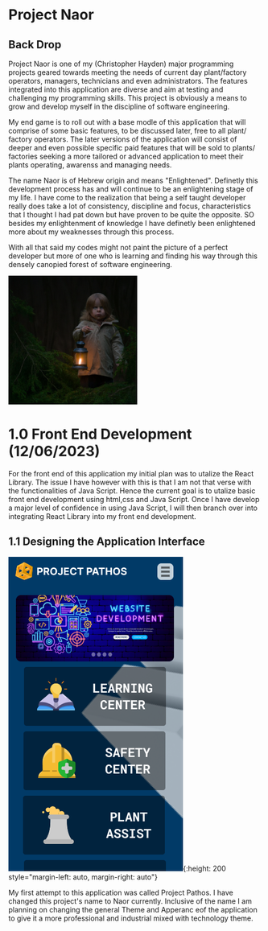 # Project Naor

## Back Drop

Project Naor is one of my (Christopher Hayden) major programming projects geared towards meeting the needs
of current day plant/factory operators, managers, technicians and even administrators. The features integrated
into this application are diverse and aim at testing and challenging my programming skills. This project is obviously
a means to grow and develop myself in the discipline of software engineering.

My end game is to roll out with a base modle of this application that will comprise of some basic features, to be
discussed later, free to all plant/ factory operators. The later versions of the application will consist of deeper
and even possible specific paid features that will be sold to plants/ factories seeking a more tailored or advanced
application to meet their plants operating, awarenss and managing needs.

The name Naor is of Hebrew origin and means "Enlightened". Definetly this development process has and will continue to be an
enlightening stage of my life. I have come to the realization that being a self taught developer really does take a lot of
consistency, discipline and focus, characteristics that I thought I had pat down but have proven to be quite the opposite.
SO besides my enlightenment of knowledge I have definetly been enlightened more about my weaknesses through this process.

With all that said my codes might not paint the picture of a perfect developer but more of one who is learning and finding
his way through this densely canopied forest of software engineering.

<!-- ![Child in forest](./DocPhotos/canopy.png){:height: 200vw style="margin-left: auto, margin-right: auto"} -->

<img src="./DocPhotos/canopy.png"
     alt="Child in forest"
     style="margin-left: auto, margin-right: auto" />

# 1.0 Front End Development (12/06/2023)

For the front end of this application my initial plan was to utalize the React Library. The issue I have however with this is that
I am not that verse with the functionalities of Java Script. Hence the current goal is to utalize basic front end development using
html,css and Java Script. Once I have develop a major level of confidence in using Java Script, I will then branch over into
integrating React Library into my front end development.

## 1.1 Designing the Application Interface

![First App Design](./DocPhotos/firstAppDesign.png){:height: 200 style="margin-left: auto, margin-right: auto"}

<!-- <img src="./DocPhotos/firstAppDesign.png"
     alt="First App Design"
     style="margin-left: auto, margin-right: auto" /> -->

My first attempt to this application was called Project Pathos. I have changed this project's name to Naor currently. Inclusive of the
name I am planning on changing the general Theme and Apperanc eof the application to give it a more professional and industrial mixed with
technology theme.
